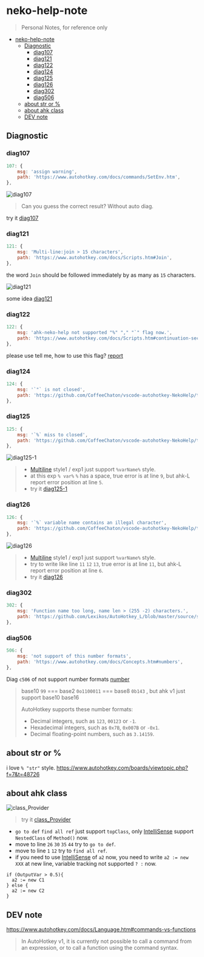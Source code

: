# neko-help-note

> Personal Notes, for reference only

- [neko-help-note](#neko-help-note)
  - [Diagnostic](#diagnostic)
    - [diag107](#diag107)
    - [diag121](#diag121)
    - [diag122](#diag122)
    - [diag124](#diag124)
    - [diag125](#diag125)
    - [diag126](#diag126)
    - [diag302](#diag302)
    - [diag506](#diag506)
  - [about str or %](#about-str-or-)
  - [about ahk class](#about-ahk-class)
  - [DEV note](#dev-note)

## Diagnostic

### diag107

```js
107: {
    msg: 'assign warning',
    path: 'https://www.autohotkey.com/docs/commands/SetEnv.htm',
},
```

![diag107](./img/diag107.png)

> Can you guess the correct result? Without auto diag.

try it [diag107](./ahk/diag107.ahk)

### diag121

```js
121: {
    msg: 'Multi-line:join > 15 characters',
    path: 'https://www.autohotkey.com/docs/Scripts.htm#Join',
},
```

the word `Join` should be followed immediately by as many as `15` characters.

![diag121](./img/diag121.png)

some idea [diag121](./ahk/diag121.ahk)

### diag122

```js
122: {
    msg: 'ahk-neko-help not supported "%" "," "`" flag now.',
    path: 'https://www.autohotkey.com/docs/Scripts.htm#continuation-section',
},
```

please use tell me, how to use this flag? [report](https://github.com/CoffeeChaton/vscode-autohotkey-NekoHelp/issues)

### diag124

```js
124: {
    msg: '`"` is not closed',
    path: 'https://github.com/CoffeeChaton/vscode-autohotkey-NekoHelp/tree/master/note#diag124',
},
```

### diag125

```js
125: {
    msg: '`%` miss to closed',
    path: 'https://github.com/CoffeeChaton/vscode-autohotkey-NekoHelp/tree/master/note#diag125',
},
```

![diag125-1](./img/diag125.png)

> - [Multiline](https://www.autohotkey.com/docs/Scripts.htm#continuation-section) style1 / exp1 just support `%varName%` style.
> - at this exp `% var%` `%` has a space, true error is at line `9`, but ahk-L report error position at line `5`.
> - try it [diag125-1](./ahk/diag125.ahk)

### diag126

```js
126: {
    msg: '`%` variable name contains an illegal character',
    path: 'https://github.com/CoffeeChaton/vscode-autohotkey-NekoHelp/tree/master/note#diag126',
},
```

![diag126](./img/diag126.png)

> - [Multiline](https://www.autohotkey.com/docs/Scripts.htm#continuation-section) style1 / exp1 just support `%varName%` style.
> - try to write like line `11` `12` `13`, true error is at line `11`, but ahk-L report error position at line `6`.
> - try it [diag126](./ahk/diag126.ahk)

### diag302

```js
302: {
    msg: 'Function name too long, name len > (255 -2) characters.',
    path: 'https://github.com/Lexikos/AutoHotkey_L/blob/master/source/script.cpp#L8744',
},
```

### diag506

```js
506: {
    msg: 'not support of this number formats',
    path: 'https://www.autohotkey.com/docs/Concepts.htm#numbers',
},
```

Diag `c506` of not support number formats [number](https://www.autohotkey.com/docs/Concepts.htm#numbers)

> base10 `99` === base2 `0o1100011` === base8 `0b143` , but ahk v1 just support base10 base16
>
> AutoHotkey supports these number formats:
>
> - Decimal integers, such as `123`, `00123` or `-1`.
> - Hexadecimal integers, such as `0x7B`, `0x007B` or `-0x1`.
> - Decimal floating-point numbers, such as `3.14159`.

## about str or %

i love `% "str"` style.
<https://www.autohotkey.com/boards/viewtopic.php?f=7&t=48726>

## about ahk class

![class_Provider](./img/class_Provider.png)

> try it [class_Provider](./ahk/class_Provider.ahk)

- `go to def` `find all ref` just support `topClass`, only [IntelliSense](https://github.com/CoffeeChaton/vscode-autohotkey-NekoHelp#4-completion-of-class) support `NestedClass` of `Method()` now.
- move to line `26` `30` `35` `44` try to `go to def`.
- move to line `1` `12` try to `find all ref`.
- if you need to use [IntelliSense](https://github.com/CoffeeChaton/vscode-autohotkey-NekoHelp#4-completion-of-class) of `a2` now, you need to write `a2 := new XXX` at new line, variable tracking not supported `? :` now.

```ahk
if (OutputVar > 0.5){
  a2 := new C1
} else {
  a2 := new C2
}
```

## DEV note

<https://www.autohotkey.com/docs/Language.htm#commands-vs-functions>

> In AutoHotkey v1, it is currently not possible to call a command from an expression, or to call a function using the command syntax.
